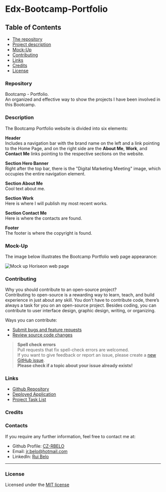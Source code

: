 # Edx-Bootcamp-Portfolio

## Table of Contents

* [The repository](#repository)
* [Project description](#description)
* [Mock-Up](#mock-Up)
* [Contributing](#contributing)
* [Links](#links)
* [Credits](#credits)
* [License](#license)

### Repository

Bootcamp - Portfolio.  
An organized and effective way to show the projects I have been involved in this Bootcamp.

### Description

The Bootcamp Portfolio website is divided into six elements:

**Header**  
Includes a navigation bar with the brand name on the left and a link pointing to the Home Page, and on the right side are the **About Me**, **Work**, and **Contact Me** links pointing to the respective sections on the website.

**Section Hero Banner**  
Right after the top bar, there is the "Digital Marketing Meeting" image, which occupies the entire navigation element.

**Section About Me**  
Cool text about me.

**Section Work**  
Here is where I will publish my most recent works.

**Section Contact Me**  
Here is where the contacts are found.

**Footer**  
The footer is where the copyright is found.

### Mock-Up

The image below illustrates the Bootcamp Portfolio web page appearance:  

![Mock up Horiseon web page]()

### Contributing

Why you should contribute to an open-source project?  
Contributing to open-source is a rewarding way to learn, teach, and build experience in just about any skill.
You don’t have to contribute code, there’s always a task for you on an open-source project.
Besides coding, you can contribute to user interface design, graphic design, writing, or organizing.

Ways you can contribute:

* [Submit bugs and feature requests](https://github.com/CZ-RBelo/Edx-Bootcamp-Portfolio/issues)
* [Review source code changes](https://github.com/CZ-RBelo/Edx-Bootcamp-Portfolio/pulls)

> **Spell check errors**  
>Pull requests that fix spell-check errors are welcomed.  
>If you want to give feedback or report an issue, please create a [new GitHub issue](https://github.com/CZ-RBelo/Edx-Bootcamp-Portfolio/issues/new).  
>**Please check if a topic about your issue already exists!**

### Links

* [Github Repository](https://github.com/CZ-RBelo/Edx-Bootcamp-Portfolio.git)
* [Deployed Application](https://cz-rbelo.github.io/Edx-Bootcamp-Portfolio/)
* [Project Task List](https://github.com/CZ-RBelo/Edx-Bootcamp-Portfolio/issues/1)

### Credits



### Contacts

If you require any further information, feel free to contact me at:
 
* Github Profile: [CZ-RBELO](https://github.com/CZ-RBelo/)  
* Email: [jr.belo@hotmail.com](mailto:jr.belo@hotmail.com)
* LinkedIn: [Rui Belo](https://linkedin.com/in/ruibelo)

---
### License
Licensed under the [MIT license](/LICENSE)